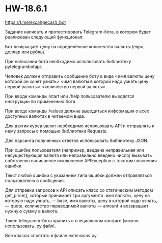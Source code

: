 # HW-18.6.1

https://t.me/excahgecash_bot

Задание написать и протестировать Telegram-бота, в котором будет реализован следующий функционал:

Бот возвращает цену на определённое количество валюты (евро, доллар или рубль).

При написании бота необходимо использовать библиотеку pytelegrambotapi.

Человек должен отправить сообщение боту в виде <имя валюты цену которой он хочет узнать> <имя валюты в которой надо узнать цену первой валюты> <количество первой валюты>.

При вводе команды /start или /help пользователю выводятся инструкции по применению бота.

При вводе команды /values должна выводиться информация о всех доступных валютах в читаемом виде.

Для взятия курса валют необходимо использовать API и отправлять к нему запросы с помощью библиотеки Requests.

Для парсинга полученных ответов использовать библиотеку JSON.

При ошибке пользователя (например, введена неправильная или несуществующая валюта или неправильно введено число) вызывать собственно написанное исключение APIException с текстом пояснения ошибки.

Текст любой ошибки с указанием типа ошибки должен отправляться пользователю в сообщения.

Для отправки запросов к API описать класс со статическим методом get_price(), который принимает три аргумента: имя валюты, цену на которую надо узнать, — base, имя валюты, цену в которой надо узнать, — quote, количество переводимой валюты — amount и возвращает нужную сумму в валюте.

Токен telegramm-бота хранить в специальном конфиге (можно использовать .py файл).

Все классы спрятать в файле extensions.py.

